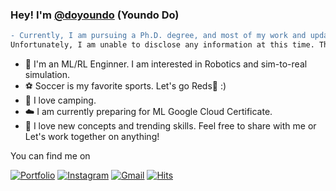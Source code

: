 ### Hey! I'm [@doyoundo](https://doyoundo.github.io/) (Youndo Do) 

```diff
- Currently, I am pursuing a Ph.D. degree, and most of my work and updates are archived in my university's private repositories.
Unfortunately, I am unable to disclose any information at this time. Thank you for your understanding.
```

- 🤖 I'm an ML/RL Enginner. I am interested in Robotics and sim-to-real simulation. 
- ⚽ Soccer is my favorite sports. Let's go Reds🔱 :)
- 🌴 I love camping.
- ☁️ I am currently preparing for ML Google Cloud Certificate.
- 🚀 I love new concepts and trending skills. Feel free to share with me or Let's work together on anything!


You can find me on

[![Portfolio](http://img.shields.io/badge/-Portfolio-black?style=flat-square&logo=github&link=https://837477.github.io)](https://doyoundo.netlify.app/)
[![Instagram](https://img.shields.io/badge/-Instagram-dd2a7b?style=flat-square&logo=instagram&logoColor=white&link=https://www.instagram.com/_seowjdals)](https://www.instagram.com/youndo_bro/) 
[![Gmail](https://img.shields.io/badge/-Gmail-d14836?style=flat-square&logo=Gmail&logoColor=white&link=mailto:8374770@gmail.com)](mailto:doryan607@gmail.com)
[![Hits](https://hits.seeyoufarm.com/api/count/incr/badge.svg?url=https%3A%2F%2Fgithub.com%2Fdoyoundo%2Fhit-counter&count_bg=%23E6EF1A&title_bg=%2342219C&icon=tinder.svg&icon_color=%23FFEFEF&title=hits&edge_flat=true)](https://hits.seeyoufarm.com)
